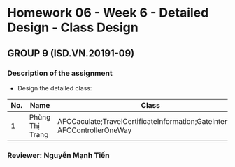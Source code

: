# Homework 06 - Week 6 - Detailed Design - Class Design #
## GROUP 9 (ISD.VN.20191-09) ##

### Description of the assignment ###
* Design the detailed class:

|No.|Name|Class|
|---|----|-----|
|1|Phùng Thị Trang|AFCCaculate;TravelCertificateInformation;GateInterface; AFCControllerOneWay|



### Reviewer: **Nguyễn Mạnh Tiến**  ###


